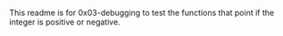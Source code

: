 This readme is for 0x03-debugging to test the functions that point if the integer is positive or negative.
